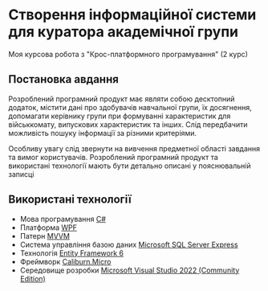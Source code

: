 # Створення інформаційної системи для куратора академічної групи

Моя курсова робота з "Крос-платформного програмування" (2 курс)

## Постановка авдання
Розроблений програмний продукт має являти собою десктопний додаток, містити дані про здобувачів навчальної групи, їх досягнення, допомагати керівнику групи при формуванні характеристик для військкомату, випускових характеристик та інших. Слід передбачити можливість пошуку інформації за різними критеріями. 

Особливу увагу слід звернути на вивчення предметної області завдання та вимог користувачів. Розроблений програмний продукт та використані технології мають бути детально описані у пояснювальній записці

## Використані технології
* Мова програмування [С#](https://learn.microsoft.com/ru-ru/dotnet/csharp/)
* Платформа [WPF](https://learn.microsoft.com/ru-ru/dotnet/desktop/wpf/overview/?view=netdesktop-7.0)
* Патерн [MVVM](https://learn.microsoft.com/ru-ru/dotnet/architecture/maui/mvvm)
* Система управління базою даних [Microsoft SQL Server Express](https://www.microsoft.com/ru-ru/download/details.aspx?id=101064)
* Технологія [Entity Framework 6](https://learn.microsoft.com/ru-ru/ef/ef6/)
* Фреймворк [Caliburn.Micro](https://caliburnmicro.com/)
* Середовище розробки [Microsoft Visual Studio 2022 (Community Edition)](https://visualstudio.microsoft.com/ru/vs/community/) 

